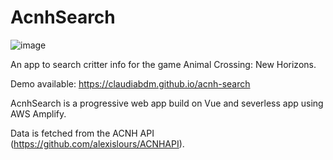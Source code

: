 # AcnhSearch
![image](https://user-images.githubusercontent.com/44007726/121782976-96380800-cbac-11eb-8d8e-4fe61d1dab29.png)


An app to search critter info for the game Animal Crossing: New Horizons.

Demo available: https://claudiabdm.github.io/acnh-search

AcnhSearch is a progressive web app build on Vue and severless app using AWS Amplify. 

Data is fetched from the ACNH API (https://github.com/alexislours/ACNHAPI).

